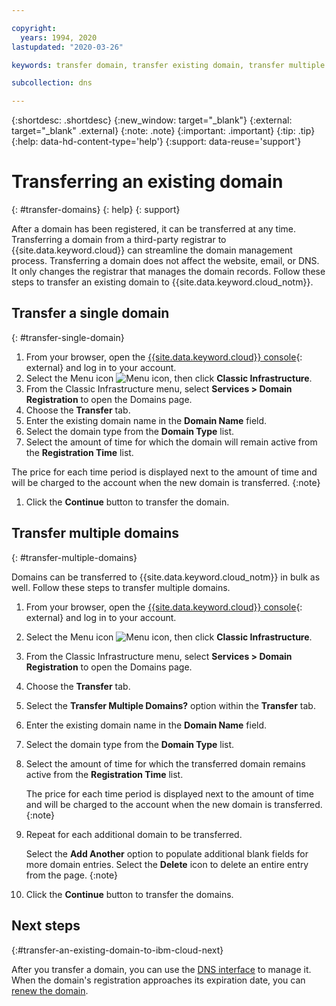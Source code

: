 ```yaml
---

copyright:
  years: 1994, 2020
lastupdated: "2020-03-26"

keywords: transfer domain, transfer existing domain, transfer multiple domains

subcollection: dns

---
```


{:shortdesc: .shortdesc}
{:new_window: target="_blank"}
{:external: target="_blank" .external}
{:note: .note}
{:important: .important}
{:tip: .tip}
{:help: data-hd-content-type='help'}
{:support: data-reuse='support'}

# Transferring an existing domain
{: #transfer-domains}
{: help}
{: support}

After a domain has been registered, it can be transferred at any time. Transferring a domain from a third-party registrar to {{site.data.keyword.cloud}} can streamline the domain management process. Transferring a domain does not affect the website, email, or DNS. It only changes the registrar that manages the domain records. Follow these steps to transfer an existing domain to {{site.data.keyword.cloud_notm}}.

## Transfer a single domain
{: #transfer-single-domain}

1. From your browser, open the [{{site.data.keyword.cloud}} console](https://{DomainName}/){: external} and log in to your account.
1. Select the Menu icon ![Menu icon](../../icons/icon_hamburger.svg), then click **Classic Infrastructure**.
1. From the Classic Infrastructure menu, select **Services > Domain Registration** to open the Domains page.
1. Choose the **Transfer** tab.
1. Enter the existing domain name in the **Domain Name** field.
1. Select the domain type from the **Domain Type** list.
1. Select the amount of time for which the domain will remain active from the **Registration Time** list.

  The price for each time period is displayed next to the amount of time and will be charged to the account when the new domain is transferred.
  {:note}

1. Click the **Continue** button to transfer the domain.

## Transfer multiple domains
{: #transfer-multiple-domains}

Domains can be transferred to {{site.data.keyword.cloud_notm}} in bulk as well. Follow these steps to transfer multiple domains.

1. From your browser, open the [{{site.data.keyword.cloud}} console](https://{DomainName}/){: external} and log in to your account.
1. Select the Menu icon ![Menu icon](../../icons/icon_hamburger.svg), then click **Classic Infrastructure**.
1. From the Classic Infrastructure menu, select **Services > Domain Registration** to open the Domains page.
1. Choose the **Transfer** tab.
1. Select the **Transfer Multiple Domains?** option within the **Transfer** tab.
1. Enter the existing domain name in the **Domain Name** field.
1. Select the domain type from the **Domain Type** list.
1. Select the amount of time for which the transferred domain remains active from the **Registration Time** list.

   The price for each time period is displayed next to the amount of time and will be charged to the account when the new domain is transferred.
   {:note}

1. Repeat for each additional domain to be transferred.

   Select the **Add Another** option to populate additional blank fields for more domain entries. Select the **Delete** icon to delete an entire entry from the page.
   {:note}

1. Click the **Continue** button to transfer the domains.

## Next steps
{:#transfer-an-existing-domain-to-ibm-cloud-next}

After you transfer a domain, you can use the [DNS interface](/docs/dns?topic=dns-how-to-use-the-dns-interface) to manage it. When the domain's registration approaches its expiration date, you can [renew the domain](/docs/dns?topic=dns-renew-an-existing-domain).

